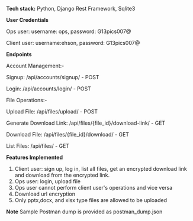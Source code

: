 **Tech stack:** Python, Django Rest Framework, Sqlite3

**User Credentials**

Ops user: username: ops, password: G13pics007@

Client user: username:ehson, password: G13pics007@

**Endpoints**

Account Management:-

Signup: /api/accounts/signup/ - POST

Login: /api/accounts/login/ - POST

File Operations:-

 Upload File: /api/files/upload/ - POST

 Generate Download Link: /api/files/{file_id}/download-link/ - GET

 Download File: /api/files/{file_id}/download/ - GET

 List Files: /api/files/ - GET

**Features Implemented**

1. Client user: sign up, log in, list all files, get an encrypted download link and download from the encrypted link.
2. Ops user: login, upload file
3. Ops user cannot perform client user's operations and vice versa
4. Download url encryption
5. Only pptx,docx, and xlsx type files are allowed to be uploaded
   
**Note** Sample Postman dump is provided as postman_dump.json
